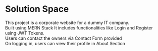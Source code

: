 # Solution Space
<p>
This project is a corporate website for a dummy IT company. <br/>
Built using MERN Stack
It includes functionalities like Login and Register using JWT Tokens. <br/>
Users can contact the owners via Contact Form provided <br/>
On logging in, users can view their profile in About Section <br/>
</p>
